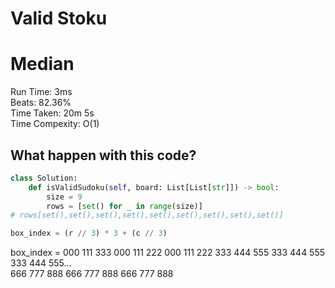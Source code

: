 Valid Stoku
=========
# Median
Run Time: 3ms        
Beats: 82.36%      
Time Taken: 20m 5s      
Time Compexity: O(1)

## What happen with this code?

```python
class Solution:
    def isValidSudoku(self, board: List[List[str]]) -> bool:
        size = 9
        rows = [set() for _ in range(size)]
# rows[set(),set(),set(),set(),set(),set(),set(),set(),set()]
```

```python
box_index = (r // 3) * 3 + (c // 3)
```
box_index = 000 111 333 000 111 222 000 111 222 333 444 555 333 444 555 333 444 555...   
666 777 888 666 777 888 666 777 888 
